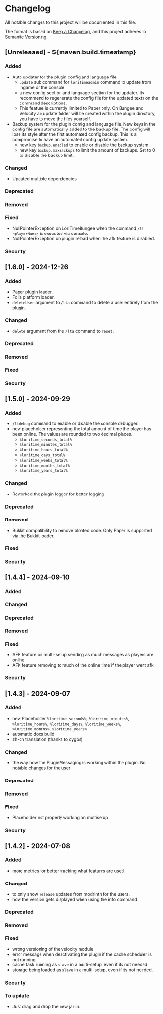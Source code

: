 # Changelog
All notable changes to this project will be documented in this file.

The format is based on [Keep a Changelog](https://keepachangelog.com/en/1.0.0/), and this project adheres
to [Semantic Versioning](https://semver.org/spec/v2.0.0.html).

## [Unreleased] - ${maven.build.timestamp}
### Added
- Auto updater for the plugin config and language file
  - `update` sub command for `loritimeadmin` command to update from ingame or the console
  - a new config section and language section for the updater. Its recommend to regenerate the config file for the updated texts on the command descriptions.
  - This feature is currently limited to Paper only. On Bungee and Velocity an update folder will be created within the plugin directory, you have to move the files yourself.
- Backup system for the plugin config and language file. New keys in the config file are automatically added to the backup file. The config will lose its style after the first automated config backup. This is a compromise to have an automated config update system.
  - new key `backup.enabled` to enable or disable the backup system.
  - new key `backup.maxBackups` to limit the amount of backups. Set to 0 to disable the backup limit.
### Changed
- Updated multiple dependencies
### Deprecated
### Removed
### Fixed
- NullPointerException on LoriTimeBungee when the command `/lt <playerName>` is executed via console.
- NullPointerException on plugin reload when the afk feature is disabled.
### Security

## [1.6.0] - 2024-12-26
### Added
- Paper plugin loader.
- Folia platform loader.
- `deleteUser` argument to `/lta` command to delete a user entirely from the plugin.
### Changed
- `delete` argument from the `/lta` command to `reset`.
### Deprecated
### Removed
### Fixed
### Security

## [1.5.0] - 2024-09-29
### Added
- `/ltdebug` command to enable or disable the console debugger.
- new placeholder representing the total amount of time the player has been online. The values are rounded to two decimal places. 
  - `%loritime_seconds_total%`
  - `%loritime_minutes_total%`
  - `%loritime_hours_total%`
  - `%loritime_days_total%`
  - `%loritime_weeks_total%`
  - `%loritime_months_total%`
  - `%loritime_years_total%`
### Changed
- Reworked the plugin logger for better logging
### Deprecated
### Removed
- Bukkit compatibility to remove bloated code. Only Paper is supported via the Bukkit loader.
### Fixed
### Security

## [1.4.4] - 2024-09-10
### Added
### Changed
### Deprecated
### Removed
### Fixed
- AFK feature on multi-setup sending as much messages as players are online
- AFK feature removing to much of the online time if the player went afk 
### Security

## [1.4.3] - 2024-09-07
### Added
- new Placeholder `%loritime_seconds%`, `%loritime_minutes%`, `%loritime_hours%`, `%loritime_days%`, `%loritime_weeks%`, `%loritime_months%`, `%loritime_years%`
- automatic docs build
- zh-cn translation (thanks to cygbs)
### Changed
- the way how the PluginMessaging is working within the plugin. No notable changes for the user
### Deprecated
### Removed
### Fixed
- Placeholder not properly working on multisetup
### Security

## [1.4.2] - 2024-07-08
### Added
- more metrics for better tracking what features are used
### Changed
- to only show `release` updates from modrinth for the users.
- how the version gets displayed when using the info command
### Deprecated
### Removed
### Fixed
- wrong versioning of the velocity module
- error message when deactivating the plugin if the cache scheduler is not running
- cache task running as `slave` in a multi-setup, even if its not needed.
- storage being loaded as `slave` in a multi-setup, even if its not needed.
### Security
### To update
- Just drag and drop the new jar in.
